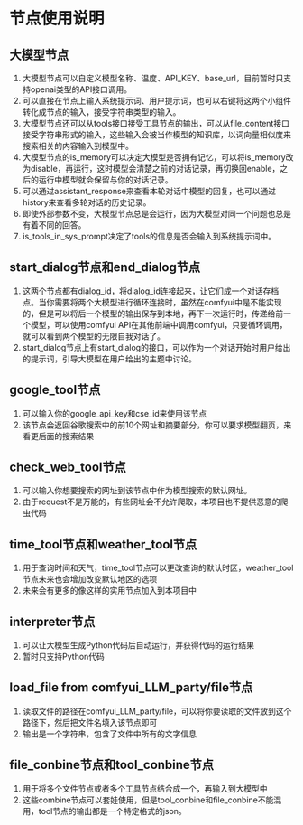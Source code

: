 # **节点使用说明**

## 大模型节点
1. 大模型节点可以自定义模型名称、温度、API_KEY、base_url，目前暂时只支持openai类型的API接口调用。
2. 可以直接在节点上输入系统提示词、用户提示词，也可以右键将这两个小组件转化成节点的输入，接受字符串类型的输入。
3. 大模型节点还可以从tools接口接受工具节点的输出，可以从file_content接口接受字符串形式的输入，这些输入会被当作模型的知识库，以词向量相似度来搜索相关的内容输入到模型中。
4. 大模型节点的is_memory可以决定大模型是否拥有记忆，可以将is_memory改为disable，再运行，这时模型会清楚之前的对话记录，再切换回enable，之后的运行中模型就会保留与你的对话记录。
5. 可以通过assistant_response来查看本轮对话中模型的回复，也可以通过history来查看多轮对话的历史记录。
6. 即使外部参数不变，大模型节点总是会运行，因为大模型对同一个问题也总是有着不同的回答。
7. is_tools_in_sys_prompt决定了tools的信息是否会输入到系统提示词中。

## start_dialog节点和end_dialog节点
1. 这两个节点都有dialog_id，将dialog_id连接起来，让它们成一个对话存档点。当你需要将两个大模型进行循环连接时，虽然在comfyui中是不能实现的，但是可以将后一个模型的输出保存到本地，再下一次运行时，传递给前一个模型，可以使用comfyui API在其他前端中调用comfyui，只要循环调用，就可以看到两个模型的无限自我对话了。
2. start_dialog节点上有start_dialog的接口，可以作为一个对话开始时用户给出的提示词，引导大模型在用户给出的主题中讨论。

## google_tool节点
1. 可以输入你的google_api_key和cse_id来使用该节点
2. 该节点会返回谷歌搜索中的前10个网址和摘要部分，你可以要求模型翻页，来看更后面的搜索结果

## check_web_tool节点
1. 可以输入你想要搜索的网址到该节点中作为模型搜索的默认网址。
2. 由于request不是万能的，有些网址会不允许爬取，本项目也不提供恶意的爬虫代码

## time_tool节点和weather_tool节点
1. 用于查询时间和天气，time_tool节点可以更改查询的默认时区，weather_tool节点未来也会增加改变默认地区的选项
2. 未来会有更多的像这样的实用节点加入到本项目中

## interpreter节点
1. 可以让大模型生成Python代码后自动运行，并获得代码的运行结果
2. 暂时只支持Python代码

## load_file from comfyui_LLM_party/file节点
1. 读取文件的路径在comfyui_LLM_party/file，可以将你要读取的文件放到这个路径下，然后把文件名填入该节点即可
2. 输出是一个字符串，包含了文件中所有的文字信息

## file_conbine节点和tool_conbine节点
1. 用于将多个文件节点或者多个工具节点结合成一个，再输入到大模型中
2. 这些combine节点可以套娃使用，但是tool_conbine和file_conbine不能混用，tool节点的输出都是一个特定格式的json。
